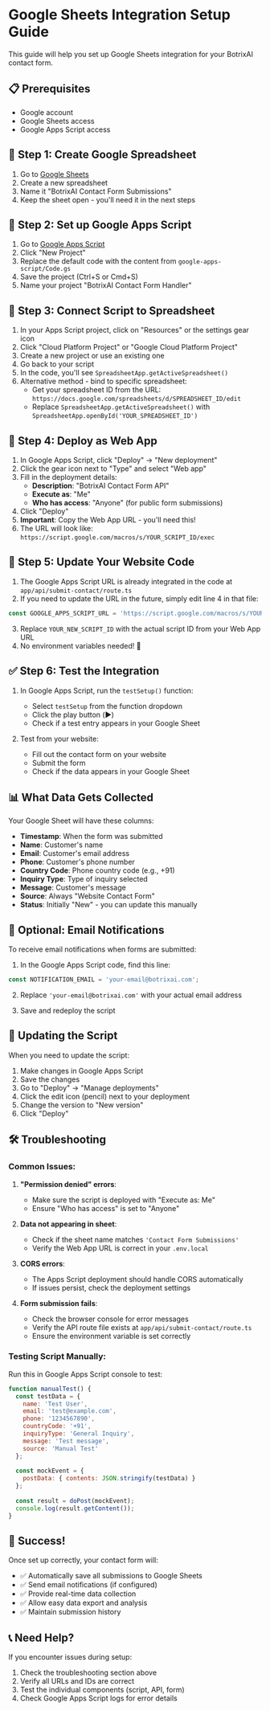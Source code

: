 # Google Sheets Integration Setup Guide

This guide will help you set up Google Sheets integration for your BotrixAI contact form.

## 📋 **Prerequisites**
- Google account
- Google Sheets access
- Google Apps Script access

## 🔧 **Step 1: Create Google Spreadsheet**

1. Go to [Google Sheets](https://sheets.google.com)
2. Create a new spreadsheet
3. Name it "BotrixAI Contact Form Submissions"
4. Keep the sheet open - you'll need it in the next steps

## 📝 **Step 2: Set up Google Apps Script**

1. Go to [Google Apps Script](https://script.google.com)
2. Click "New Project"
3. Replace the default code with the content from `google-apps-script/Code.gs`
4. Save the project (Ctrl+S or Cmd+S)
5. Name your project "BotrixAI Contact Form Handler"

## 🔗 **Step 3: Connect Script to Spreadsheet**

1. In your Apps Script project, click on "Resources" or the settings gear icon
2. Click "Cloud Platform Project" or "Google Cloud Platform Project"
3. Create a new project or use an existing one
4. Go back to your script
5. In the code, you'll see `SpreadsheetApp.getActiveSpreadsheet()`
6. Alternative method - bind to specific spreadsheet:
   - Get your spreadsheet ID from the URL: `https://docs.google.com/spreadsheets/d/SPREADSHEET_ID/edit`
   - Replace `SpreadsheetApp.getActiveSpreadsheet()` with `SpreadsheetApp.openById('YOUR_SPREADSHEET_ID')`

## 🚀 **Step 4: Deploy as Web App**

1. In Google Apps Script, click "Deploy" → "New deployment"
2. Click the gear icon next to "Type" and select "Web app"
3. Fill in the deployment details:
   - **Description**: "BotrixAI Contact Form API"
   - **Execute as**: "Me"
   - **Who has access**: "Anyone" (for public form submissions)
4. Click "Deploy"
5. **Important**: Copy the Web App URL - you'll need this!
6. The URL will look like: `https://script.google.com/macros/s/YOUR_SCRIPT_ID/exec`

## 🔐 **Step 5: Update Your Website Code**

1. The Google Apps Script URL is already integrated in the code at `app/api/submit-contact/route.ts`
2. If you need to update the URL in the future, simply edit line 4 in that file:
```javascript
const GOOGLE_APPS_SCRIPT_URL = 'https://script.google.com/macros/s/YOUR_NEW_SCRIPT_ID/exec'
```

3. Replace `YOUR_NEW_SCRIPT_ID` with the actual script ID from your Web App URL
4. No environment variables needed! 🎉

## ✅ **Step 6: Test the Integration**

1. In Google Apps Script, run the `testSetup()` function:
   - Select `testSetup` from the function dropdown
   - Click the play button (▶️)
   - Check if a test entry appears in your Google Sheet

2. Test from your website:
   - Fill out the contact form on your website
   - Submit the form
   - Check if the data appears in your Google Sheet

## 📊 **What Data Gets Collected**

Your Google Sheet will have these columns:
- **Timestamp**: When the form was submitted
- **Name**: Customer's name
- **Email**: Customer's email address  
- **Phone**: Customer's phone number
- **Country Code**: Phone country code (e.g., +91)
- **Inquiry Type**: Type of inquiry selected
- **Message**: Customer's message
- **Source**: Always "Website Contact Form"
- **Status**: Initially "New" - you can update this manually

## 📧 **Optional: Email Notifications**

To receive email notifications when forms are submitted:

1. In the Google Apps Script code, find this line:
```javascript
const NOTIFICATION_EMAIL = 'your-email@botrixai.com';
```

2. Replace `'your-email@botrixai.com'` with your actual email address

3. Save and redeploy the script

## 🔄 **Updating the Script**

When you need to update the script:
1. Make changes in Google Apps Script
2. Save the changes
3. Go to "Deploy" → "Manage deployments"
4. Click the edit icon (pencil) next to your deployment
5. Change the version to "New version"
6. Click "Deploy"

## 🛠️ **Troubleshooting**

### Common Issues:

1. **"Permission denied" errors**:
   - Make sure the script is deployed with "Execute as: Me"
   - Ensure "Who has access" is set to "Anyone"

2. **Data not appearing in sheet**:
   - Check if the sheet name matches `'Contact Form Submissions'`
   - Verify the Web App URL is correct in your `.env.local`

3. **CORS errors**:
   - The Apps Script deployment should handle CORS automatically
   - If issues persist, check the deployment settings

4. **Form submission fails**:
   - Check the browser console for error messages
   - Verify the API route file exists at `app/api/submit-contact/route.ts`
   - Ensure the environment variable is set correctly

### Testing Script Manually:

Run this in Google Apps Script console to test:
```javascript
function manualTest() {
  const testData = {
    name: 'Test User',
    email: 'test@example.com',
    phone: '1234567890',
    countryCode: '+91',
    inquiryType: 'General Inquiry',
    message: 'Test message',
    source: 'Manual Test'
  };
  
  const mockEvent = {
    postData: { contents: JSON.stringify(testData) }
  };
  
  const result = doPost(mockEvent);
  console.log(result.getContent());
}
```

## 🎉 **Success!**

Once set up correctly, your contact form will:
- ✅ Automatically save all submissions to Google Sheets
- ✅ Send email notifications (if configured)
- ✅ Provide real-time data collection
- ✅ Allow easy data export and analysis
- ✅ Maintain submission history

## 📞 **Need Help?**

If you encounter issues during setup:
1. Check the troubleshooting section above
2. Verify all URLs and IDs are correct
3. Test the individual components (script, API, form)
4. Check Google Apps Script logs for error details
